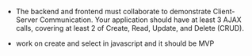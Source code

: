 <!-- - The application must be an HTML, CSS, and JavaScript frontend with a Rails API backend. All interactions between the client and the server must be handled asynchronously (AJAX) and use JSON as the communication format. -->

<!-- - The domain model served by the Rails backend must include a resource with at least one has-many relationship. For example, if you were building an Instagram clone, you might display a list of photos with associated comments. -->

- The backend and frontend must collaborate to demonstrate Client-Server Communication. Your application should have at least 3 AJAX calls, covering at least 2 of Create, Read, Update, and Delete (CRUD). <!-- Your client-side JavaScript code must use fetch with the appropriate HTTP verb, and your Rails API should use RESTful conventions. -->

- work on create and select in javascript and it should be MVP